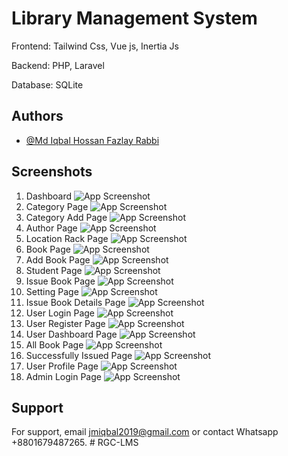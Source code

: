 
# Library Management System

Frontend: Tailwind Css, Vue js, Inertia Js

Backend: PHP, Laravel

Database: SQLite


## Authors

- [@Md Iqbal Hossan Fazlay Rabbi](https://www.github.com/mdiqbalhossan)


## Screenshots
1. Dashboard
![App Screenshot](https://github.com/mdiqbalhossan/Library-Management-System/blob/main/screenshot/1.png)
2. Category Page
![App Screenshot](https://github.com/mdiqbalhossan/Library-Management-System/blob/main/screenshot/2.png)
3. Category Add Page
![App Screenshot](https://github.com/mdiqbalhossan/Library-Management-System/blob/main/screenshot/3.png)
4. Author Page
![App Screenshot](https://github.com/mdiqbalhossan/Library-Management-System/blob/main/screenshot/4.png)
5. Location Rack Page
![App Screenshot](https://github.com/mdiqbalhossan/Library-Management-System/blob/main/screenshot/5.png)
6. Book Page
![App Screenshot](https://github.com/mdiqbalhossan/Library-Management-System/blob/main/screenshot/6.png)
7. Add Book Page
![App Screenshot](https://github.com/mdiqbalhossan/Library-Management-System/blob/main/screenshot/7.png)
8. Student Page
![App Screenshot](https://github.com/mdiqbalhossan/Library-Management-System/blob/main/screenshot/8.png)
9. Issue Book Page
![App Screenshot](https://github.com/mdiqbalhossan/Library-Management-System/blob/main/screenshot/9.png)
10. Setting Page
![App Screenshot](https://github.com/mdiqbalhossan/Library-Management-System/blob/main/screenshot/10.png)
11. Issue Book Details Page
![App Screenshot](https://github.com/mdiqbalhossan/Library-Management-System/blob/main/screenshot/11.png)
12. User Login Page
![App Screenshot](https://github.com/mdiqbalhossan/Library-Management-System/blob/main/screenshot/13.png)
13. User Register Page
![App Screenshot](https://github.com/mdiqbalhossan/Library-Management-System/blob/main/screenshot/14.png)
14. User Dashboard Page
![App Screenshot](https://github.com/mdiqbalhossan/Library-Management-System/blob/main/screenshot/15.png)
15. All Book Page
![App Screenshot](https://github.com/mdiqbalhossan/Library-Management-System/blob/main/screenshot/17.png)
16. Successfully Issued Page
![App Screenshot](https://github.com/mdiqbalhossan/Library-Management-System/blob/main/screenshot/19.png)
17. User Profile Page
![App Screenshot](https://github.com/mdiqbalhossan/Library-Management-System/blob/main/screenshot/20.png)
18. Admin Login Page
![App Screenshot](https://github.com/mdiqbalhossan/Library-Management-System/blob/main/screenshot/21.png)

## Support

For support, email jmiqbal2019@gmail.com or contact Whatsapp +8801679487265.
#   R G C - L M S  
 